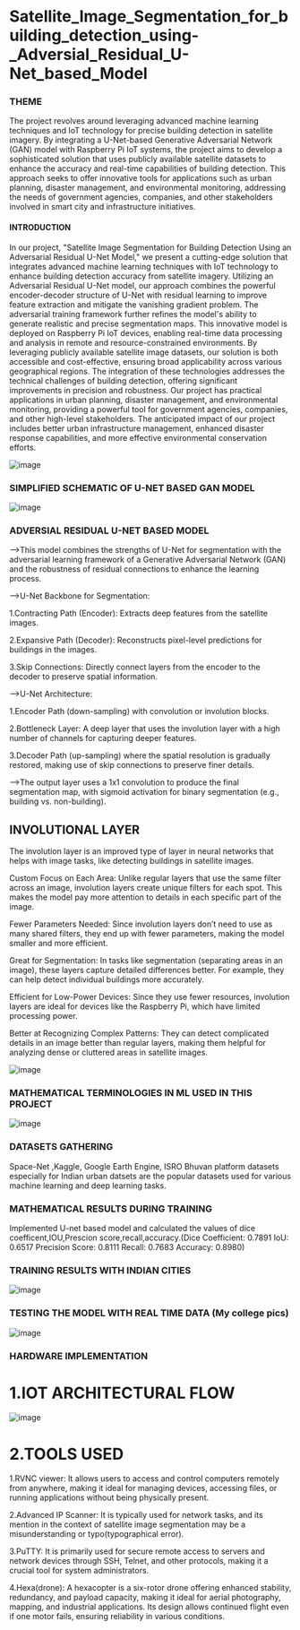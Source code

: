 # Satellite_Image_Segmentation_for_building_detection_using-_Adversial_Residual_U-Net_based_Model
### THEME
The project revolves around leveraging advanced machine learning techniques and IoT technology for precise building detection in satellite imagery. By integrating a U-Net-based Generative Adversarial Network (GAN) model with Raspberry Pi IoT systems, the project aims to develop a sophisticated solution that uses publicly available satellite datasets to enhance the accuracy and real-time capabilities of building detection. This approach seeks to offer innovative tools for applications such as urban planning, disaster management, and environmental monitoring, addressing the needs of government agencies, companies, and other stakeholders involved in smart city and infrastructure initiatives.

#### INTRODUCTION
In our project, "Satellite Image Segmentation for Building Detection Using an Adversarial Residual U-Net Model," we present a cutting-edge solution that integrates advanced machine learning techniques with IoT technology to enhance building detection accuracy from satellite imagery. Utilizing an Adversarial Residual U-Net model, our approach combines the powerful encoder-decoder structure of U-Net with residual learning to improve feature extraction and mitigate the vanishing gradient problem. The adversarial training framework further refines the model's ability to generate realistic and precise segmentation maps. This innovative model is deployed on Raspberry Pi IoT devices, enabling real-time data processing and analysis in remote and resource-constrained environments. By leveraging publicly available satellite image datasets, our solution is both accessible and cost-effective, ensuring broad applicability across various geographical regions. The integration of these technologies addresses the technical challenges of building detection, offering significant improvements in precision and robustness. Our project has practical applications in urban planning, disaster management, and environmental monitoring, providing a powerful tool for government agencies, companies, and other high-level stakeholders. The anticipated impact of our project includes better urban infrastructure management, enhanced disaster response capabilities, and more effective environmental conservation efforts.

![image](https://github.com/user-attachments/assets/ced5372b-377a-4465-b14a-fa59a75263e2)

###   SIMPLIFIED SCHEMATIC OF U-NET BASED GAN MODEL

![image](https://github.com/user-attachments/assets/e0cfad3f-385b-4c78-b639-29c34a743490)

### ADVERSIAL RESIDUAL U-NET BASED MODEL

-->This model combines the strengths of U-Net for segmentation with the adversarial learning framework of a Generative Adversarial Network (GAN) and the robustness of residual connections to enhance the learning process.

-->U-Net Backbone for Segmentation:

1.Contracting Path (Encoder): Extracts deep features from the satellite images.

2.Expansive Path (Decoder): Reconstructs pixel-level predictions for buildings in the images.

3.Skip Connections:  Directly connect layers from the encoder to the decoder to preserve spatial information.

-->U-Net Architecture:

1.Encoder Path (down-sampling) with convolution or involution blocks.

2.Bottleneck Layer: A deep layer that uses the involution layer with a high number of channels for capturing deeper features.

3.Decoder Path (up-sampling) where the spatial resolution is gradually restored, making use of skip connections to preserve finer details.

-->The output layer uses a 1x1 convolution to produce the final segmentation map, with sigmoid activation for binary segmentation (e.g., building vs. non-building).

## INVOLUTIONAL LAYER
The involution layer is an improved type of layer in neural networks that helps with image tasks, like detecting buildings in satellite images.

Custom Focus on Each Area: Unlike regular layers that use the same filter across an image, involution layers create unique filters for each spot. This makes the model pay more attention to details in each specific part of the image.

Fewer Parameters Needed: Since involution layers don’t need to use as many shared filters, they end up with fewer parameters, making the model smaller and more efficient.

 Great for Segmentation: In tasks like segmentation (separating areas in an image), these layers capture detailed differences better. For example, they can help detect individual buildings more accurately.
 
Efficient for Low-Power Devices: Since they use fewer resources, involution layers are ideal for devices like the Raspberry Pi, which have limited processing power.

Better at Recognizing Complex Patterns: They can detect complicated details in an image better than regular layers, making them helpful for analyzing dense or cluttered areas in satellite images.

![image](https://github.com/user-attachments/assets/f5f04ce2-abfc-46dc-9133-4d90f433930b)

### MATHEMATICAL TERMINOLOGIES IN ML USED IN THIS PROJECT

![image](https://github.com/user-attachments/assets/e5438cc6-a7f0-4719-9d06-515b5742329f)

### DATASETS GATHERING
Space-Net ,Kaggle, Google Earth Engine, ISRO Bhuvan platform datasets especially for Indian urban datsets  are the popular datasets used for various machine learning and deep learning tasks.

### MATHEMATICAL RESULTS DURING TRAINING 

Implemented U-net based model and calculated the values of dice coefficent,IOU,Prescion score,recall,accuracy.(Dice Coefficient: 0.7891 IoU: 0.6517 Precision Score: 0.8111 Recall: 0.7683 Accuracy: 0.8980)

### TRAINING RESULTS WITH INDIAN CITIES

![image](https://github.com/user-attachments/assets/8d8ea3e4-7f7d-4364-a53d-d05617e609fe)

### TESTING THE MODEL WITH REAL TIME DATA (My college pics)

![image](https://github.com/user-attachments/assets/64924b44-66a2-4a5b-99b2-6104fe2f4124)

### HARDWARE IMPLEMENTATION
  #  1.IOT ARCHITECTURAL FLOW
  ![image](https://github.com/user-attachments/assets/4fd70fa9-46c8-4b7a-b0a2-a1fa713f0579)

  # 2.TOOLS USED

1.RVNC viewer: It allows users to access and control computers remotely from anywhere, making it ideal for managing devices, accessing files, or running applications without being physically present.

2.Advanced IP Scanner: It is typically used for network tasks, and its mention in the context of satellite image segmentation may be a misunderstanding or typo(typographical error).

3.PuTTY: It is primarily used for secure remote access to servers and network devices through SSH, Telnet, and other protocols, making it a crucial tool for system administrators.

4.Hexa(drone): A hexacopter is a six-rotor drone offering enhanced stability, redundancy, and payload capacity, making it ideal for aerial photography, mapping, and industrial applications. Its design allows continued flight even if one motor fails, ensuring reliability in various conditions. 


















